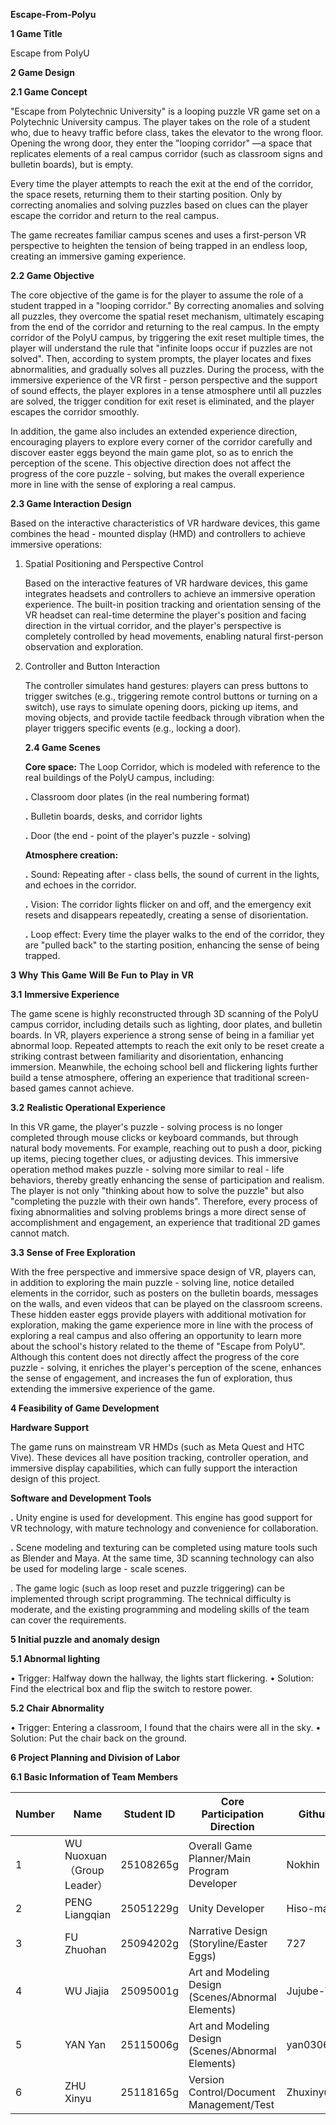 **Escape-From-Polyu**

**1 Game Title**

 Escape from PoIyU

**2 Game Design**

**2.1 Game Concept**

 \"Escape from Polytechnic University\" is a looping puzzle VR game set on a Polytechnic University campus. The player takes on the role of a student who, due to heavy traffic before class, takes the elevator to the wrong floor. Opening the wrong door, they enter the \"looping corridor\" —a space that replicates elements of a real campus corridor (such as classroom signs and bulletin boards), but is empty.

Every time the player attempts to reach the exit at the end of the corridor, the space resets, returning them to their starting position. Only by correcting anomalies and solving puzzles based on clues can the player escape the corridor and return to the real campus.

The game recreates familiar campus scenes and uses a first-person VR perspective to heighten the tension of being trapped in an endless loop, creating an immersive gaming experience.

**2.2 Game Objective**

The core objective of the game is for the player to assume the role of a student trapped in a "looping corridor." By correcting anomalies and solving all puzzles, they overcome the spatial reset mechanism, ultimately escaping from the end of the corridor and returning to the real campus. In the empty corridor of the PolyU campus, by
 triggering the exit reset multiple times, the player will understand
 the rule that \"infinite loops occur if puzzles are not solved\".
 Then, according to system prompts, the player locates and fixes
 abnormalities, and gradually solves all puzzles. During the process,
 with the immersive experience of the VR first - person perspective and
 the support of sound effects, the player explores in a tense
 atmosphere until all puzzles are solved, the trigger condition for
 exit reset is eliminated, and the player escapes the corridor
 smoothly.

 In addition, the game also includes an extended experience direction,
 encouraging players to explore every corner of the corridor carefully
 and discover easter eggs beyond the main game plot, so as to enrich
 the perception of the scene. This objective direction does not affect
 the progress of the core puzzle - solving, but makes the overall
 experience more in line with the sense of exploring a real campus.

**2.3 Game Interaction Design**

 Based on the interactive characteristics of VR hardware devices, this
 game combines the head - mounted display (HMD) and controllers to
 achieve immersive operations:

1. Spatial Positioning and Perspective Control

   Based on the interactive features of VR hardware devices, this game
   integrates headsets and controllers to achieve an immersive
   operation experience. The built-in position tracking and orientation
   sensing of the VR headset can real-time determine the player\'s
   position and facing direction in the virtual corridor, and the
   player\'s perspective is completely controlled by head movements,
   enabling natural first-person observation and exploration. 

2. Controller and Button Interaction

   The controller simulates hand gestures: players can press buttons to trigger switches (e.g., triggering remote control buttons or turning on a switch), use rays to simulate opening doors, picking up items, and moving objects, and provide tactile feedback through vibration when the player triggers specific events (e.g., locking a door).

   **2.4 Game Scenes**

   **Core space:** The Loop Corridor, which is modeled with reference
   to the real buildings of the PolyU campus, including:

   **.** Classroom door plates (in the real numbering format)

   **.** Bulletin boards, desks, and corridor lights

   **.** Door (the end - point of the player\'s puzzle -
   solving)

   **Atmosphere creation:**

   **.** Sound: Repeating after - class bells, the sound of current in
   the lights, and echoes in the corridor.

   **.** Vision: The corridor lights flicker on and off, and the
   emergency exit resets and disappears repeatedly, creating a sense of
   disorientation.

   **.** Loop effect: Every time the player walks to the end of the
   corridor, they are \"pulled back\" to the starting position,
   enhancing the sense of being trapped.

**3** **Why** **This** **Game** **Will** **Be** **Fun** **to** **Play**
**in** **VR**

**3.1** **Immersive Experience**

 The game scene is highly reconstructed through 3D scanning of the
 PolyU campus corridor, including details such as lighting, door
 plates, and bulletin boards. In VR, players experience a strong sense
 of being in a familiar yet abnormal loop. Repeated attempts to reach
 the exit only to be reset create a striking contrast between
 familiarity and disorientation, enhancing immersion. Meanwhile, the
 echoing school bell and flickering lights further build a tense
 atmosphere, offering an experience that traditional screen-based games
 cannot achieve.

**3.2** **Realistic Operational Experience**

 In this VR game, the player\'s puzzle - solving process is no longer
 completed through mouse clicks or keyboard commands, but through
 natural body movements. For example, reaching out to push a door,
 picking up items, piecing together clues, or adjusting devices. This
 immersive operation method makes puzzle - solving more similar to
 real - life behaviors, thereby greatly enhancing the sense of
 participation and realism. The player is not only \"thinking about how
 to solve the puzzle\" but also \"completing the puzzle with their own
 hands\". Therefore, every process of fixing abnormalities and solving
 problems brings a more direct sense of accomplishment and engagement,
 an experience that traditional 2D games cannot match.

**3.3 Sense of Free Exploration**

 With the free perspective and immersive space design of VR, players
 can, in addition to exploring the main puzzle - solving line, notice
 detailed elements in the corridor, such as posters on the bulletin
 boards, messages on the walls, and even videos that can be played on
 the classroom screens. These hidden easter eggs provide players with
 additional motivation for exploration, making the game experience more
 in line with the process of exploring a real campus and also offering
 an opportunity to learn more about the school\'s history related to
 the theme of \"Escape from PolyU\". Although this content does not
 directly affect the progress of the core puzzle - solving, it enriches
 the player\'s perception of the scene, enhances the sense of
 engagement, and increases the fun of exploration, thus extending the
 immersive experience of the game.

**4 Feasibility of Game Development**

**Hardware Support**

 The game runs on mainstream VR HMDs (such as Meta Quest and HTC Vive).
 These devices all have position tracking, controller operation, and
 immersive display capabilities, which can fully support the
 interaction design of this project.

**Software and Development Tools**

 **.** Unity engine is used for development. This engine has good
 support for VR technology, with mature technology and convenience for
 collaboration.

 **.** Scene modeling and texturing can be completed using mature tools
 such as Blender and Maya. At the same time, 3D scanning technology can
 also be used for modeling large - scale scenes.

 . The game logic (such as loop reset and puzzle triggering) can be
 implemented through script programming. The technical difficulty is
 moderate, and the existing programming and modeling skills of the team
 can cover the requirements.

**5 Initial puzzle and anomaly design**

**5.1 Abnormal lighting**

• Trigger: Halfway down the hallway, the lights start flickering.
• Solution: Find the electrical box and flip the switch to restore power.

**5.2 Chair Abnormality**

• Trigger: Entering a classroom, I found that the chairs were all in the sky.
• Solution: Put the chair back on the ground.


**6 Project Planning and Division of Labor**

**6.1 Basic Information of Team Members**

| Number   | Name     | Student ID | Core Participation Direction  |  Github ID
| -------- | -------- | -------- | -------- |-------- |
| 1        | WU Nuoxuan （Group Leader） | 25108265g | Overall Game Planner/Main Program Developer | Nokhin
| 2        | PENG Liangqian | 25051229g | Unity Developer | Hiso-maso
| 3        | FU Zhuohan | 25094202g | Narrative Design (Storyline/Easter Eggs) | 727
| 4        | WU Jiajia | 25095001g | Art and Modeling Design (Scenes/Abnormal Elements) | Jujube-Wu
| 5        | YAN Yan | 25115006g | Art and Modeling Design (Scenes/Abnormal Elements) | yan030619 
| 6        | ZHU Xinyu | 25118165g | Version Control/Document Management/Test| Zhuxinyu0809

